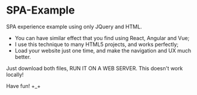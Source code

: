 # SPA-Example
SPA experience example using only JQuery and HTML.

- You can have similar effect that you find using React, Angular and Vue;
- I use this technique to many HTML5 projects, and works perfectly;
- Load your website just one time, and make the navigation and UX much better.

Just download both files, RUN IT ON A WEB SERVER. This doesn't work locally!

Have fun! +_+
